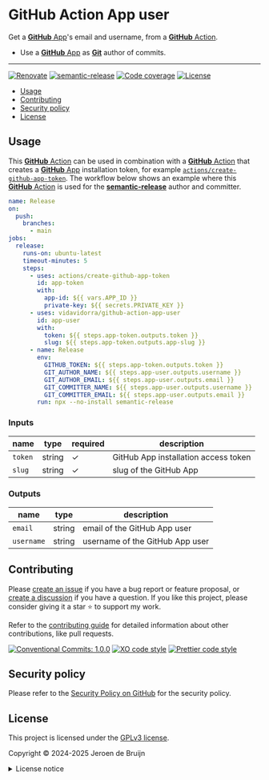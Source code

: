 # GitHub Action App user <!-- omit in toc -->

Get a [**GitHub** App][github-app]'s email and username, from a [**GitHub** Action][github-action].

- Use a [**GitHub** App][github-app] as [**Git**][git] author of commits.

---

[![Renovate](https://img.shields.io/badge/Renovate-enabled-brightgreen?logo=renovatebot&logoColor=&style=flat-square)](https://renovatebot.com)
[![semantic-release](https://img.shields.io/badge/%20%20%F0%9F%93%A6%F0%9F%9A%80-semantic--release-e10079?style=flat-square)](https://github.com/semantic-release/semantic-release)
[![Code coverage](https://img.shields.io/codecov/c/github/vidavidorra/github-action-app-user?logo=codecov&style=flat-square)](https://codecov.io/gh/vidavidorra/github-action-app-user)
[![License](https://img.shields.io/github/license/vidavidorra/github-action-app-user?style=flat-square)](LICENSE.md)

- [Usage](#usage)
- [Contributing](#contributing)
- [Security policy](#security-policy)
- [License](#license)

## Usage

This [**GitHub** Action][github-action] can be used in combination with a [**GitHub** Action][github-action] that creates a [**GitHub** App][github-app] installation token, for example [`actions/create-github-app-token`](https://github.com/actions/create-github-app-token). The workflow below shows an example where this [**GitHub** Action][github-action] is used for the [**semantic-release**](https://github.com/semantic-release/semantic-release) author and committer.

```yml
name: Release
on:
  push:
    branches:
      - main
jobs:
  release:
    runs-on: ubuntu-latest
    timeout-minutes: 5
    steps:
      - uses: actions/create-github-app-token
        id: app-token
        with:
          app-id: ${{ vars.APP_ID }}
          private-key: ${{ secrets.PRIVATE_KEY }}
      - uses: vidavidorra/github-action-app-user
        id: app-user
        with:
          token: ${{ steps.app-token.outputs.token }}
          slug: ${{ steps.app-token.outputs.app-slug }}
      - name: Release
        env:
          GITHUB_TOKEN: ${{ steps.app-token.outputs.token }}
          GIT_AUTHOR_NAME: ${{ steps.app-user.outputs.username }}
          GIT_AUTHOR_EMAIL: ${{ steps.app-user.outputs.email }}
          GIT_COMMITTER_NAME: ${{ steps.app-user.outputs.username }}
          GIT_COMMITTER_EMAIL: ${{ steps.app-user.outputs.email }}
        run: npx --no-install semantic-release
```

### Inputs <!-- omit in toc -->

| name    | type   | required | description                          |
| ------- | ------ | -------- | ------------------------------------ |
| `token` | string | ✓        | GitHub App installation access token |
| `slug`  | string | ✓        | slug of the GitHub App               |

### Outputs <!-- omit in toc -->

| name       | type   | description                     |
| ---------- | ------ | ------------------------------- |
| `email`    | string | email of the GitHub App user    |
| `username` | string | username of the GitHub App user |

## Contributing

Please [create an issue](https://github.com/vidavidorra/github-action-app-user/issues/new/choose) if you have a bug report or feature proposal, or [create a discussion](https://github.com/vidavidorra/github-action-app-user/discussions) if you have a question. If you like this project, please consider giving it a star ⭐ to support my work.

Refer to the [contributing guide](https://github.com/vidavidorra/.github/blob/main/CONTRIBUTING.md) for detailed information about other contributions, like pull requests.

[![Conventional Commits: 1.0.0](https://img.shields.io/badge/Conventional%20Commits-1.0.0-yellow?style=flat-square)](https://conventionalcommits.org)
[![XO code style](https://img.shields.io/badge/code_style-5ed9c7?logo=xo&labelColor=gray&style=flat-square)](https://github.com/xojs/xo)
[![Prettier code style](https://img.shields.io/badge/code_style-Prettier-ff69b4?logo=prettier&style=flat-square)](https://github.com/prettier/prettier)

## Security policy

Please refer to the [Security Policy on GitHub](https://github.com/vidavidorra/github-action-app-user/security) for the security policy.

## License

This project is licensed under the [GPLv3 license](https://www.gnu.org/licenses/gpl.html).

Copyright © 2024-2025 Jeroen de Bruijn

<details><summary>License notice</summary>
<p>

This program is free software: you can redistribute it and/or modify
it under the terms of the GNU General Public License as published by
the Free Software Foundation, either version 3 of the License, or
(at your option) any later version.

This program is distributed in the hope that it will be useful,
but WITHOUT ANY WARRANTY; without even the implied warranty of
MERCHANTABILITY or FITNESS FOR A PARTICULAR PURPOSE. See the
GNU General Public License for more details.

You should have received a copy of the GNU General Public License
along with this program. If not, see <http://www.gnu.org/licenses/>.

The full text of the license is available in the [LICENSE](LICENSE.md) file in this repository and [online](https://www.gnu.org/licenses/gpl.html)

</details>

<!-- References -->

[github-action]: https://github.com/features/actions/
[github-app]: https://docs.github.com/en/developers/apps/getting-started-with-apps/about-apps
[git]: https://git-scm.com/
